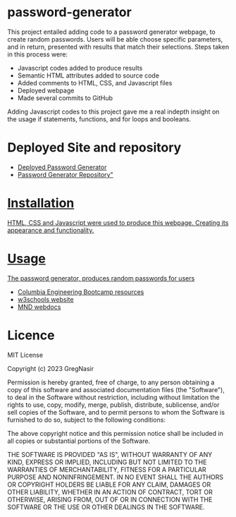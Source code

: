# password-generator

This project entailed adding code to a password generator webpage, to create random passwords. Users will be able choose specific parameters, and in return, presented with results that match their selections. Steps taken in this process were:

* Javascript codes added to produce results
* Semantic HTML attributes added to source code
* Added comments to HTML, CSS,  and Javascript files
* Deployed webpage
* Made several commits to GitHub

Adding Javascript codes to this project gave me a real indepth insight on the usage if statements, functions, and for loops and booleans.

# Deployed Site and repository

* <a href="https://gregnasir.github.io/password-generator/">Deployed Password Generator</a>
* <a href="https://github.com/GregNasir/password-generator">Password Generator Repository"


# Installation

HTML, CSS and Javascript were used to produce this webpage. Creating its appearance and functionality.

# Usage 

The password generator, produces random passwords for users

* Columbia Engineering Bootcamp resources
* <a href="https://www.w3schools.com/">w3schools website</a>
* <a href="https://developer.mozilla.org/en-US/">MND webdocs</a>

# Licence

MIT License

Copyright (c) 2023 GregNasir

Permission is hereby granted, free of charge, to any person obtaining a copy
of this software and associated documentation files (the "Software"), to deal
in the Software without restriction, including without limitation the rights
to use, copy, modify, merge, publish, distribute, sublicense, and/or sell
copies of the Software, and to permit persons to whom the Software is
furnished to do so, subject to the following conditions:

The above copyright notice and this permission notice shall be included in all
copies or substantial portions of the Software.

THE SOFTWARE IS PROVIDED "AS IS", WITHOUT WARRANTY OF ANY KIND, EXPRESS OR
IMPLIED, INCLUDING BUT NOT LIMITED TO THE WARRANTIES OF MERCHANTABILITY,
FITNESS FOR A PARTICULAR PURPOSE AND NONINFRINGEMENT. IN NO EVENT SHALL THE
AUTHORS OR COPYRIGHT HOLDERS BE LIABLE FOR ANY CLAIM, DAMAGES OR OTHER
LIABILITY, WHETHER IN AN ACTION OF CONTRACT, TORT OR OTHERWISE, ARISING FROM,
OUT OF OR IN CONNECTION WITH THE SOFTWARE OR THE USE OR OTHER DEALINGS IN THE
SOFTWARE.
